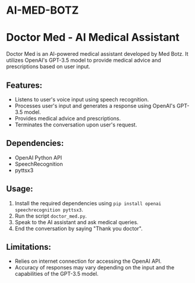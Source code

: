 # AI-MED-BOTZ
# Doctor Med - AI Medical Assistant

Doctor Med is an AI-powered medical assistant developed by Med Botz. It utilizes OpenAI's GPT-3.5 model to provide medical advice and prescriptions based on user input.

## Features:
- Listens to user's voice input using speech recognition.
- Processes user's input and generates a response using OpenAI's GPT-3.5 model.
- Provides medical advice and prescriptions.
- Terminates the conversation upon user's request.

## Dependencies:
- OpenAI Python API
- SpeechRecognition
- pyttsx3

## Usage:
1. Install the required dependencies using `pip install openai speechrecognition pyttsx3`.
2. Run the script `doctor_med.py`.
3. Speak to the AI assistant and ask medical queries.
4. End the conversation by saying "Thank you doctor".

## Limitations:
- Relies on internet connection for accessing the OpenAI API.
- Accuracy of responses may vary depending on the input and the capabilities of the GPT-3.5 model.
